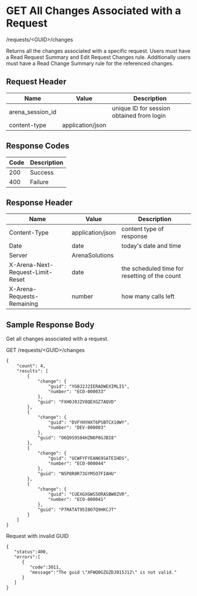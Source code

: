 # GET All Changes Associated with a Request


/requests/&lt;GUID&gt;/changes

Returns all  the changes associated with a specific request.  Users must have a Read Request Summary and  Edit Request Changes rule. Additionally users must have a  Read Change Summary rule for the referenced changes.

## Request Header

| Name | Value | Description |
|  --- |  --- |  --- | 
| arena_session_id |   | unique ID for session obtained from login |
| content\-type | application/json |   |

## Response Codes

| Code | Description |
|  --- |  --- | 
| 200 | Success |
| 400 | Failure |

## Response Header

| Name | Value | Description |
|  --- |  --- |  --- | 
| Content\-Type | application/json | content type of response |
| Date | date | today's date and time |
| Server | ArenaSolutions |   |
| X\-Arena\-Next\-Request\-Limit\-Reset  | date | the scheduled time for resetting of the count |
| X\-Arena\-Requests\-Remaining  | number | how many calls left |

## Sample Response Body
Get all changes associated with a request.



GET /requests/&lt;GUID&gt;/changes

```
{
    "count": 4,
    "results": [
        {
            "change": {
                "guid": "YG0J2J2IERADWEXIMLIS",
                "number": "ECO-000033"
            },
            "guid": "FXH0J0JZV8QEXGZ7AQVD"
        },
        {
            "change": {
                "guid": "DVFYHYHXT6PSBTCX10WY",
                "number": "DEV-000003"
            },
            "guid": "O6Q9S9S84HZN6P8GJBI8"
        },
        {
            "change": {
                "guid": "UCWFYFYEAN69SATEIHDS",
                "number": "ECO-000044"
            },
            "guid": "N5P8R8R73GYM5O7FIAHU"
        },
        {
            "change": {
                "guid": "CUEXGXGWS5ORASBW0ZVR",
                "number": "ECO-000041"
            },
            "guid": "P7RATAT95I0O7Q9HKCJT"
        }
    ]
} 
```
Request with invalid GUID

```
{  
   "status":400,
   "errors":[  
      {  
         "code":3011,
         "message":"The guid \"XFWQ0GZGZDJ015J12\" is not valid."
      }
   ]
}
```
